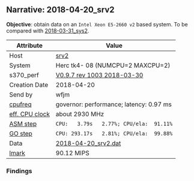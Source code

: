 ## Narrative: 2018-04-20_srv2

**Objective**: obtain data on an `Intel Xeon E5-2660 v2` based system.
To be compared with [2018-03-31_sys2](2018-03-31_sys2.md).

| Attribute | Value |
| --------- | ----- |
| Host   | [srv2](hostinfo_srv2.md) |
| System | Herc tk4- 08 (NUMCPU=2 MAXCPU=2) |
| s370_perf | [V0.9.7  rev  1003  2018-03-30](https://github.com/wfjm/s370-perf/blob/2685ff0/codes/s370_perf.asm) |
| Creation Date | 2018-04-20 |
| Send by | wfjm |
| [cpufreq](README_narr.md#user-content-cpufreq) | governor: performance; latency: 0.97 ms |
| [eff. CPU clock](README_narr.md#user-content-effclk) | about 2930 MHz |
| [ASM step](README_narr.md#user-content-asm) | `CPU:   3.79s   2.77%; CPU/ela:  91.11%` |
| [GO step](README_narr.md#user-content-go)   | `CPU: 293.17s   2.81%; CPU/ela:  99.88%` |
| Data | [2018-04-20_srv2.dat](../data/2018-04-20_srv2.dat) |
| [lmark](README_narr.md#user-content-lmark) | 90.12 MIPS |

### Findings

